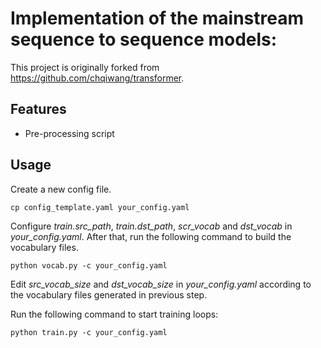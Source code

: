 # Implementation of the mainstream sequence to sequence models:

This project is originally forked from <https://github.com/chqiwang/transformer>. 

## Features
* Pre-processing script

## Usage
Create a new config file.

`cp config_template.yaml your_config.yaml`

Configure *train.src_path*, *train.dst_path*, *scr_vocab* and *dst_vocab* in *your_config.yaml*.
After that, run the following command to build the vocabulary files.

`python vocab.py -c your_config.yaml`
 
Edit *src\_vocab_size* and *dst\_vocab_size* in *your_config.yaml* according to the vocabulary files generated in previous step.

Run the following command to start training loops:

`python train.py -c your_config.yaml`

